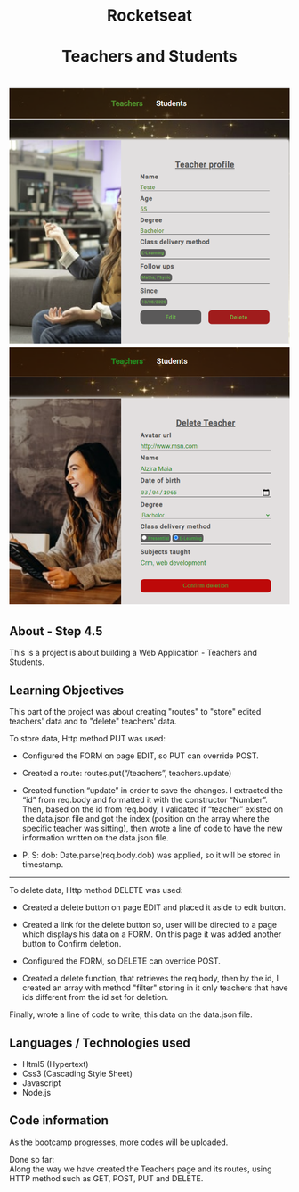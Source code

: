 
<h1 align="center">Rocketseat</h1>

<h1 align="center"><b>Teachers and Students</b></h1>

<h1 align="center">
    <img src="public/images/teachers_students.jpg">
    <img src="public/images/confirm_deletion.jpg">
</h1>


## About - Step 4.5
This is a project is about building a Web Application - Teachers and Students.

## Learning Objectives
This part of the project was about creating "routes" to "store" edited teachers' data and to "delete" teachers' data.

To store data, Http method PUT was used:

- Configured the FORM on page EDIT, so PUT can override POST.

- Created a route: routes.put(“/teachers”, teachers.update) 

- Created function “update” in order to save the changes. I extracted the “id” from req.body and formatted it with the constructor “Number”.  
Then, based on the id from req.body, I validated if “teacher” existed on the data.json file and got the index (position on the array where the specific teacher was sitting), then wrote a line of code to have the new information written on the data.json file. 

- P. S:  dob: Date.parse(req.body.dob) was applied, so it will be stored in timestamp. 

 -----------------------------------------------------
To delete data, Http method DELETE was used:

- Created a delete button on page EDIT and placed it aside to edit button.

- Created a link for the delete button so, user will be directed to a page which displays his data on a FORM. On this page it was added another button to Confirm deletion. 

- Configured the FORM, so DELETE can override POST. 

- Created a delete function, that retrieves the req.body, then by the id, I created an array with method "filter" storing in it only teachers that have ids different from the id set for deletion. 

Finally, wrote a line of code to write, this data on the data.json file.  


## Languages / Technologies used
- Html5 (Hypertext)
- Css3 (Cascading Style Sheet)
- Javascript
- Node.js

## Code information
As the bootcamp progresses, more codes will be uploaded.

Done so far:  
Along the way we have created the Teachers page and its routes, using HTTP method such as GET, POST, PUT and DELETE.


